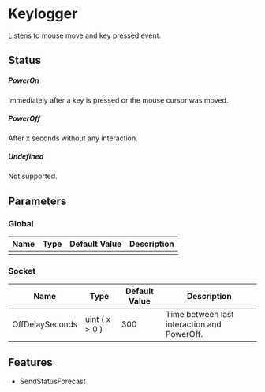 ﻿# Keylogger
Listens to mouse move and key pressed event.

## Status
##### PowerOn
Immediately after a key is pressed or the mouse cursor was moved.
##### PowerOff
After x seconds without any interaction.
##### Undefined
Not supported.

## Parameters

### Global
| Name | Type | Default Value | Description |
| ------ | ------ | ------ | ------ |
| | | | |

### Socket
| Name | Type | Default Value | Description |
| ------ | ------ | ------ | ------ |
| OffDelaySeconds | uint ( x > 0 ) | 300 | Time between last interaction and PowerOff. |

## Features
- SendStatusForecast
